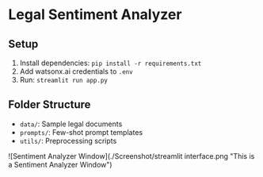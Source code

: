 # Legal Sentiment Analyzer

## Setup
1. Install dependencies: `pip install -r requirements.txt`
2. Add watsonx.ai credentials to `.env`
3. Run: `streamlit run app.py`

## Folder Structure
- `data/`: Sample legal documents
- `prompts/`: Few-shot prompt templates
- `utils/`: Preprocessing scripts

![Sentiment Analyzer Window](./Screenshot/streamlit interface.png "This is a Sentiment Analyzer Window")